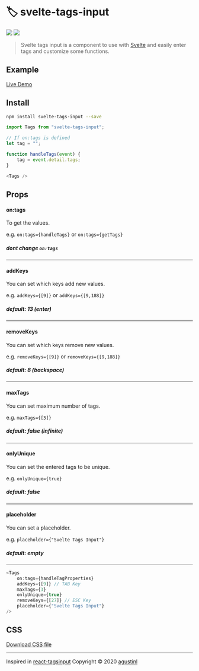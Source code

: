 # 🏷️ svelte-tags-input

<a href="https://www.npmjs.com/package/svelte-tags-input"><img src="https://img.shields.io/npm/v/svelte-tags-input.svg" /></a>
<a href="https://www.npmjs.com/package/svelte-tags-input"><img src="https://img.shields.io/npm/l/svelte-tags-input.svg" /></a>

> Svelte tags input is a component to use with [Svelte](https://svelte.dev/) and easily enter tags and customize some functions.

## Example

[Live Demo](https://svelte-tags-input-example.now.sh/)

## Install

```bash
npm install svelte-tags-input --save
```

```javascript
import Tags from "svelte-tags-input";

// If on:tags is defined
let tag = "";

function handleTags(event) {
    tag = event.detail.tags;
}		

<Tags />
```

## Props

#### on:tags
To get the values.

e.g. `on:tags={handleTags}` or `on:tags={getTags}`

##### **dont change `on:tags`**
---

#### addKeys
You can set which keys add new values.

e.g. `addKeys={[9]}` or `addKeys={[9,188]}`

##### **default: 13 (enter)**
---

#### removeKeys
You can set which keys remove new values.

e.g. `removeKeys={[9]}` or `removeKeys={[9,188]}`

##### **default: 8 (backspace)**
---

#### maxTags
You can set maximum number of tags.

e.g. `maxTags={[3]}`

##### **default: false (infinite)**
---

#### onlyUnique
You can set the entered tags to be unique.

e.g. `onlyUnique={true}`

##### **default: false**
---

#### placeholder
You can set a placeholder.

e.g. `placeholder={"Svelte Tags Input"}`

##### **default: empty**
---

```javascript
<Tags
    on:tags={handleTagProperties}
    addKeys={[9]} // TAB Key
    maxTags={3}
    onlyUnique={true}
    removeKeys={[27]} // ESC Key
    placeholder={"Svelte Tags Input"}
/>
```

## CSS

<a href="https://svelte-tags-input-example.now.sh/svelte-tags-input-css.css" download>Download CSS file</a>

---
Inspired in [react-tagsinput](https://github.com/olahol/react-tagsinput)
Copyright © 2020 [agustinl](https://www.agustinl.dev/)